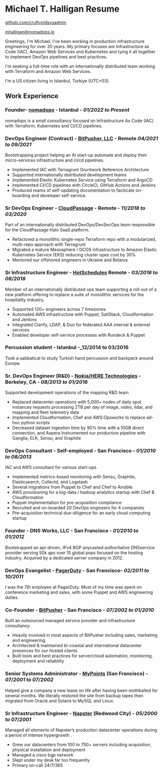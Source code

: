 # Michael T. Halligan Resume

[github.com/cruftyoldsysadmin](https://github.com/cruftyoldsysadmin)

[mhalligan@nomadops.io](mailto:mhalligan@nomadops.io)

Greetings, I'm Michael. I've been working in production infrastructure engineering for over 20 years. My primary focuses are Infrastructure as Code (IAC), Amazon Web Services and Kubernetes and tying it all together to implement DevOps pipelines and best practices.

I'm seeking a full-time role with an internationally distributed team working with Terraform and Amazon Web Services.

I'm a US citizen living in Istanbul, Turkiye (UTC+03).

## Work Experience

### Founder- [nomadops](https://nomadops.io/) - Istanbul - _01/2022 to Present_ 

nomadops is a small consultancy focused on Infrastructure As Code (IAC) with Terraform, Kubernetes and CI/CD pipelines.

### DevOps Engineer (Contract) - [BitPusher, LLC](https://bitpusher.com) - Remote _04/2021 to 09/2021_

 Bootstrapping project helping an AI start-up automate and deploy their micro-services infrastructure and ci/cd pipelines.

* Implemented IAC with Terragrunt Gruntwork Reference Architecture
* Supported internationally distributed development teams
* Implemented Elastic Kubernetes Service using Terraform and ArgoCD
* Implemented CI/CD pipelines with CircleCI, GitHub Actions and Jenkins
* Produced reams of self-updating documentation to facilicate on-boarding and developer self-service.

### Sr DevOps Engineer - [CloudPassage](https://cloudpassage.com/) - Remote - _11/2018 to 03/2020_

Part of an internationally distributed DevOps/DevSecOps team responsible for the CloudPassage Halo SaaS platform.

* Refactored a monolithic single-repo Terraform repo with a modularized, multi-repo approach with Terragrunt
* Migrated a mature Mesosphere / DCOS infrastructure to Amazon Elastic Kubernetes Service (EKS) reducing cluster opex cost by 30%
* Mentored our offshored engineers in Ukraine and Belarus

### Sr Infrastructure Engineer - [HotSchedules](https://hotschedules.com/) Remote - _03/2016 to 08/2018_

Member of an internationally distributed ops team supporting a roll-out of a new platform offering to replace a suite of monolithic services for the hospitality industry.

* Supported 120+ engineers across 7 timezones
* Automated AWS infrastructure with Puppet, SaltStack, Cloudformation and Jenkins
* Integrated Clarify, LDAP, & Duo for federated AAA internal & external services
* Enabled developer self-service processes with Rundeck & Puppet

### Percussion student - Istanbul -_12/2014 to 03/2016
Took a sabbatical to study Turkish hand percussion and backpack around Europe.

### Sr. DevOps Engineer (R&D) - [Nokia/HERE Technologies](https://here.com/) - Berkeley, CA - _08/2013 to 01/2016_

Supported development operations of the mapping R&D team 

* Replaced datacenter operations with 5,000+ nodes of daily spot instances requests processing 2TB per day of image, video, lidar, and mapping and fleet telemetry data
* Implemented Cloudformation, Chef and AWS:Opsworks to replace ad-hoc python scripts
* Decreased dataset ingestion time by 90% time with a 10GB direct connection, and Aspera Instrumented our production pipeline with Ganglia, ELK, Sensu, and Graphite

### DevOps Consultant - Self-employed - San Francisco - _01/2010 to 08/2013_

IAC and AWS consultant for various start-ups.

* Implemented metrics-based monitoring with Sensu, Graphite, Elasticsearch, Collectd, and Logstash
* Several migrations from Puppet to Chef and Chef to Ansible
* AWS provisioning for a big-data / hadoop analytics startup with Chef & Cloudformation
* Puppet implementation for pre-acquisition compliance
* Recruited and on-boarded 20 DevOps engineers for 4 companies
* Pre-acquisition technical due-diligence for an early cloud computing startup

### Founder - DNS Works, LLC - San Francisco - _01/2010 to 01/2012_

Bootstrapped an api-driven, IPv4 BGP anycasted authoritative DNSservice provider serving 50k qps over 15 global pops focused on the hosting industry. Acquired by a dedicated server company in 2012.

### DevOps Evangelist - [PagerDuty](https://pagerduty.com/) - San Francisco- _02/2011 to 10/2011_

I was the 7th employee at PagerDuty. Most of my time was spent on conference marketing and sales, with some Puppet and AWS engineering duties.

### Co-Founder - [BitPusher](https://bitpusher.com/) - San Francisco - _07/2002 to 01/2010_

Built an outsourced managed service provider and infrastructure consultancy.

* Heavily involved in most aspects of BitPusher including sales, marketing and engineering.
* Architected & maintained bi-coastal and international datacenter presences for our hosted clients
* Built tools and best practices for server/cloud automation, monitoring, deployment and reliability

### Senior Systems Administrator - [MyPoints](https://mypoints.com/) (San Francisco) - _07/2001 to 07/2002_

Helped give a company a new lease on life after having been mothballed for several months. We literally restored the site from backup tapes then migrated from Oracle and Solaris to MySQL and Linux.

### Sr Infrastructure Engineer - [Napster](https://napster.com/) (Redwood City) - _05/2000 to 07/2001_

Managed all elements of Napster’s production datacenter operations during a period of intense hypergrowth .

* Grew our datacenters from 100 to 750+ servers including acquisition, physical installation and deployment
* Managed a cisco bgp network
* Slept under my desk far too frequently
* Primary on-call 24/7/365
